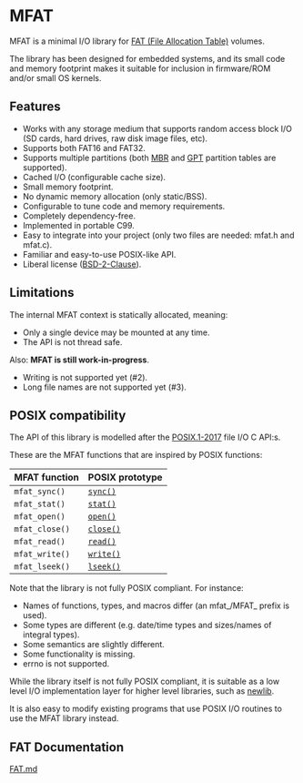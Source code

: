 # MFAT

MFAT is a minimal I/O library for [FAT (File Allocation Table)](https://en.wikipedia.org/wiki/File_Allocation_Table) volumes.

The library has been designed for embedded systems, and its small code and memory footprint makes it suitable for inclusion in firmware/ROM and/or small OS kernels.

## Features

* Works with any storage medium that supports random access block I/O (SD cards, hard drives, raw disk image files, etc).
* Supports both FAT16 and FAT32.
* Supports multiple partitions (both [MBR](https://en.wikipedia.org/wiki/Master_boot_record) and [GPT](https://en.wikipedia.org/wiki/GUID_Partition_Table) partition tables are supported).
* Cached I/O (configurable cache size).
* Small memory footprint.
* No dynamic memory allocation (only static/BSS).
* Configurable to tune code and memory requirements.
* Completely dependency-free.
* Implemented in portable C99.
* Easy to integrate into your project (only two files are needed: mfat.h and mfat.c).
* Familiar and easy-to-use POSIX-like API.
* Liberal license ([BSD-2-Clause](https://opensource.org/licenses/BSD-2-Clause)).

## Limitations

The internal MFAT context is statically allocated, meaning:

* Only a single device may be mounted at any time.
* The API is not thread safe.

Also: **MFAT is still work-in-progress**.

* Writing is not supported yet (#2).
* Long file names are not supported yet (#3).

## POSIX compatibility

The API of this library is modelled after the [POSIX.1-2017](https://pubs.opengroup.org/onlinepubs/9699919799/) file I/O C API:s.

These are the MFAT functions that are inspired by POSIX functions:

| MFAT function | POSIX prototype |
| --- | --- |
| `mfat_sync()` | [`sync()`](https://pubs.opengroup.org/onlinepubs/9699919799/functions/sync.html) |
| `mfat_stat()` | [`stat()`](https://pubs.opengroup.org/onlinepubs/9699919799/functions/stat.html) |
| `mfat_open()` | [`open()`](https://pubs.opengroup.org/onlinepubs/9699919799/functions/open.html) |
| `mfat_close()` | [`close()`](https://pubs.opengroup.org/onlinepubs/9699919799/functions/close.html) |
| `mfat_read()` | [`read()`](https://pubs.opengroup.org/onlinepubs/9699919799/functions/read.html) |
| `mfat_write()` | [`write()`](https://pubs.opengroup.org/onlinepubs/9699919799/functions/write.html) |
| `mfat_lseek()` | [`lseek()`](https://pubs.opengroup.org/onlinepubs/9699919799/functions/lseek.html) |

Note that the library is not fully POSIX compliant. For instance:

* Names of functions, types, and macros differ (an mfat_/MFAT_ prefix is used).
* Some types are different (e.g. date/time types and sizes/names of integral types).
* Some semantics are slightly different.
* Some functionality is missing.
* errno is not supported.

While the library itself is not fully POSIX compliant, it is suitable as a low level I/O implementation layer for higher level libraries, such as [newlib](https://sourceware.org/newlib/).

It is also easy to modify existing programs that use POSIX I/O routines to use the MFAT library instead.

## FAT Documentation

[FAT.md](FAT.md)
